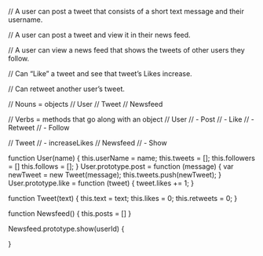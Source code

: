 // A user can post a tweet that consists of a short text message and their username.

// A user can post a tweet and view it in their news feed.

// A user can view a news feed that shows the tweets of other users they follow.

// Can “Like” a tweet and see that tweet’s Likes increase.

// Can retweet another user’s tweet.

// Nouns = objects
// User
// Tweet
// Newsfeed

// Verbs = methods that go along with an object
// User
// - Post
// - Like
// - Retweet
// - Follow

// Tweet
// - increaseLikes
// Newsfeed
//  - Show

function User(name) {
  this.userName = name;
  this.tweets = [];
  this.followers = []
  this.follows = [];
}
User.prototype.post = function (message) {
  var newTweet = new Tweet(message);
  this.tweets.push(newTweet);
}
User.prototype.like = function (tweet) {
  tweet.likes += 1;
}

function Tweet(text) {
  this.text = text;
  this.likes = 0;
  this.retweets = 0;
}

function Newsfeed() {
  this.posts = []
}

Newsfeed.prototype.show(userId) {

}